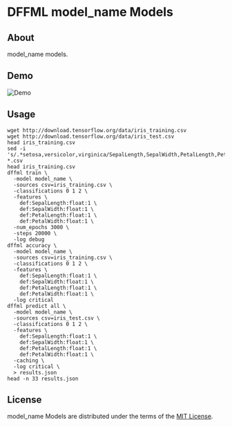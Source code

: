 # DFFML model_name Models

## About

model_name models.

## Demo

![Demo](https://github.com/intel/dffml/raw/master/docs/images/model_demo.gif)

## Usage

```console
wget http://download.tensorflow.org/data/iris_training.csv
wget http://download.tensorflow.org/data/iris_test.csv
head iris_training.csv
sed -i 's/.*setosa,versicolor,virginica/SepalLength,SepalWidth,PetalLength,PetalWidth,classification/g' *.csv
head iris_training.csv
dffml train \
  -model model_name \
  -sources csv=iris_training.csv \
  -classifications 0 1 2 \
  -features \
    def:SepalLength:float:1 \
    def:SepalWidth:float:1 \
    def:PetalLength:float:1 \
    def:PetalWidth:float:1 \
  -num_epochs 3000 \
  -steps 20000 \
  -log debug
dffml accuracy \
  -model model_name \
  -sources csv=iris_training.csv \
  -classifications 0 1 2 \
  -features \
    def:SepalLength:float:1 \
    def:SepalWidth:float:1 \
    def:PetalLength:float:1 \
    def:PetalWidth:float:1 \
  -log critical
dffml predict all \
  -model model_name \
  -sources csv=iris_test.csv \
  -classifications 0 1 2 \
  -features \
    def:SepalLength:float:1 \
    def:SepalWidth:float:1 \
    def:PetalLength:float:1 \
    def:PetalWidth:float:1 \
  -caching \
  -log critical \
  > results.json
head -n 33 results.json
```

## License

model_name Models are distributed under the terms of the
[MIT License](LICENSE).
